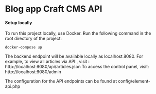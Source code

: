 # Blog app Craft CMS API

#### Setup locally

To run this project locally, use Docker. 
Run the following command in the root directory of the project: 

```
docker-compose up
```

The backend endpoint will be available locally as localhost:8080. 
For example, to view all articles via API , visit : http://localhost:8080/api/articles.json
To access the control panel, visit: http://localhost:8080/admin

The configuration for the API endpoints can be found at config/element-api.php